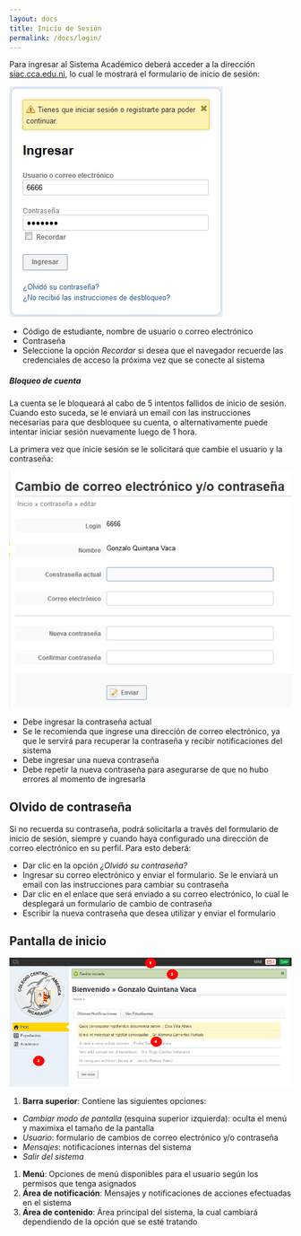 ```yaml
---
layout: docs
title: Inicio de Sesión
permalink: /docs/login/
---
```


Para ingresar al Sistema Académico deberá acceder a la dirección [siac.cca.edu.ni](http://siac.cca.edu.ni), lo cual le mostrará el formulario de inicio de sesión:

![login](/img/docs/login.png)

- Código de estudiante, nombre de usuario o correo electrónico
- Contraseña
- Seleccione la opción *Recordar* si desea que el navegador recuerde las credenciales de acceso la próxima vez que se conecte al sistema

<div class="note warning">
  <h5>Bloqueo de cuenta</h5>
  <p>La cuenta se le bloqueará al cabo de 5 intentos fallidos de inicio de sesión. Cuando esto suceda, se le enviará un email con las instrucciones 
    necesarias para que desbloquee su cuenta, o alternativamente puede intentar iniciar sesión nuevamente luego de 1 hora.</p>
</div>

La primera vez que inicie sesión se le solicitará que cambie el usuario y la contraseña:

![cambiar contraseña](/img/docs/cambiar_contrasena.png)

- Debe ingresar la contraseña actual
- Se le recomienda que ingrese una dirección de correo electrónico, ya que le servirá para recuperar la contraseña y recibir notificaciones del sistema
- Debe ingresar una nueva contraseña
- Debe repetir la nueva contraseña para asegurarse de que no hubo errores al momento de ingresarla

## Olvido de contraseña

Si no recuerda su contraseña, podrá solicitarla a través del formulario de inicio de sesión, siempre y cuando haya configurado una dirección de correo electrónico en su perfil. Para esto deberá:
- Dar clic en la opción *¿Olvidó su contraseña?*
- Ingresar su correo electrónico y enviar el formulario. Se le enviará un email con las instrucciones para cambiar su contraseña
- Dar clic en el enlace que será enviado a su correo electrónico, lo cual le desplegará un formulario de cambio de contraseña
- Escribir la nueva contraseña que desea utilizar y enviar el formulario

## Pantalla de inicio

![inicio](/img/docs/inicio.png)

1. **Barra superior**: Contiene las siguientes opciones:
  - *Cambiar modo de pantalla* (esquina superior izquierda): oculta el menú y maximixa el tamaño de la pantalla
  - *Usuario*: formulario de cambios de correo electrónico y/o contraseña
  - *Mensajes*: notificaciones internas del sistema
  - *Salir del sistema*
1. **Menú**: Opciones de menú disponibles para el usuario según los permisos que tenga asignados
1. **Área de notificación**: Mensajes y notificaciones de acciones efectuadas en el sistema
1. **Área de contenido**: Área principal del sistema, la cual cambiará dependiendo de la opción que se esté tratando
